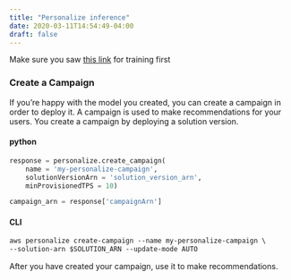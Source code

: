 ```yaml
---
title: "Personalize inference"
date: 2020-03-11T14:54:49-04:00
draft: false
---
```


Make sure you saw [this link](../../training/personalize) for training first

### Create a Campaign
If you’re happy with the model you created, you can create a campaign in order to deploy it. A campaign is used to make recommendations for your users. You create a campaign by deploying a solution version.

#### python
```python
response = personalize.create_campaign(
    name = 'my-personalize-campaign',
    solutionVersionArn = 'solution_version_arn',
    minProvisionedTPS = 10)

campaign_arn = response['campaignArn']
```

#### CLI
```html
aws personalize create-campaign --name my-personalize-campaign \
--solution-arn $SOLUTION_ARN --update-mode AUTO
```

After you have created your campaign, use it to make recommendations.
